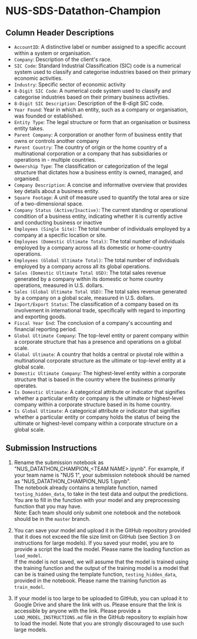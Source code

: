 # NUS-SDS-Datathon-Champion

## Column Header Descriptions

- `AccountID`: A distinctive label or number assigned to a specific account within a system or organisation.
- `Company`: Description of the client's race.
- `SIC Code`: Standard Industrial Classification (SIC) code is a numerical system used to classify and categorise industries based on their primary economic activities. 
- `Industry`: Specific sector of economic activity
- `8-Digit SIC Code`: A numerical code system used to classify and categorise industries based on their primary business activities. 
- `8-Digit SIC Description`: Description of the 8-digit SIC code.
- `Year Found`: Year in which an entity, such as a company or organisation, was founded or established.
- `Entity Type`: The legal structure or form that an organisation or business entity takes.
- `Parent Company`: A corporation or another form of business entity that owns or controls another company 
- `Parent Country`: The country of origin or the home country of a multinational corporation or a company that has subsidiaries or operations in - multiple countries.
- `Ownership Type`: The classification or categorization of the legal structure that dictates how a business entity is owned, managed, and organised.
- `Company Description`: A concise and informative overview that provides key details about a business entity.
- `Square Footage`: A unit of measure used to quantify the total area or size of a two-dimensional space. 
- `Company Status (Active/Inactive)`: The current standing or operational condition of a business entity, indicating whether it is currently active and conducting business or inactive
- `Employees (Single Site)`: The total number of individuals employed by a company at a specific location or site.
- `Employees (Domestic Ultimate Total)`: The total number of individuals employed by a company across all its domestic or home-country operations. 
- `Employees (Global Ultimate Total)`: The total number of individuals employed by a company across all its global operations.
- `Sales (Domestic Ultimate Total USD)`: The total sales revenue generated by a company within its domestic or home country operations, measured in U.S. dollars. 
- `Sales (Global Ultimate Total USD)`: The total sales revenue generated by a company on a global scale, measured in U.S. dollars. 
- `Import/Export Status`: The classification of a company based on its involvement in international trade, specifically with regard to importing and exporting goods.
- `Fiscal Year End`: The conclusion of a company's accounting and financial reporting period.
- `Global Ultimate Company`: The top-level entity or parent company within a corporate structure that has a presence and operations on a global scale. 
- `Global Ultimate`: A country that holds a central or pivotal role within a multinational corporate structure as the ultimate or top-level entity at a global scale.
- `Domestic Ultimate Company`: The highest-level entity within a corporate structure that is based in the country where the business primarily operates.
- `Is Domestic Ultimate`: A categorical attribute or indicator that signifies whether a particular entity or company is the ultimate or highest-level company within a corporate structure based in its home country. 
- `Is Global Ultimate`: A categorical attribute or indicator that signifies whether a particular entity or company holds the status of being the ultimate or highest-level company within a corporate structure on a global scale.

## Submission Instructions

1. Rename the submission notebook as "NUS_DATATHON_CHAMPION_\<TEAM NAME\>.ipynb". For example, if your team name is "NUS 1", your submission notebook should be named as "NUS_DATATHON_CHAMPION_NUS 1.ipynb". \
The notebook already contains a template function, named `testing_hidden_data`, to take in the test data and output the predictions. You are to fill in the function with your model and any preprocessing function that you may have. \
Note: Each team should only submit one notebook and the notebook should be in the `master` branch.

2. You can save your model and upload it in the GitHub repository provided that it does not exceed the file size limit on GitHub (see Section 3 on instructions for large models). If you saved your model, you are to provide a script the load the model. Please name the loading function as `load_model`. \
If the model is not saved, we will assume that the model is trained using the training function and the output of the training model is a model that can be is trained using the template function, `testing_hidden_data`, provided in the notebook. Please name the training function as `train_model`.

3. If your model is too large to be uploaded to GitHub, you can upload it to Google Drive and share the link with us. Please ensure that the link is accessible by anyone with the link. Please provide a `LOAD_MODEL_INSTRUCTIONS.md` file in the GitHub repository to explain how to load the model. Note that you are strongly discouraged to use such large models. 